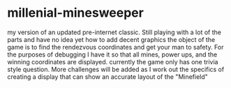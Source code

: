 # millenial-minesweeper
my version of an updated pre-internet classic. Still playing with a lot of the parts and have no idea yet how to add decent graphics
the object of the game is to find the rendezvous coordinates and get your man to safety. For the purposes of debugging I have it so that
all mines, power ups, and the winning coordinates are displayed.
currently the game only has one trivia style question. More challenges will be added as I work out the specifics of creating a display that can show an accurate layout of the "Minefield"
